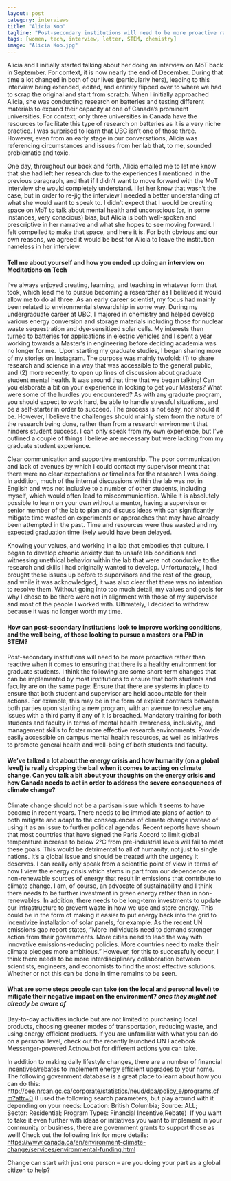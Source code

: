 ```yaml
---
layout: post
category: interviews
title: "Alicia Koo"
tagline: "Post-secondary institutions will need to be more proactive rather than reactive when it comes to ensuring a healthy environment for graduate students."
tags: [women, tech, interview, letter, STEM, chemistry]
image: "Alicia Koo.jpg"
---
```


Alicia and I initially started talking about her doing an interview on MoT back in September. For context, it is now nearly the end of December. During that time a lot changed in both of our lives (particularly hers), leading to this interview being extended, edited, and entirely flipped over to where we had to scrap the original and start from scratch.
When I initially approached Alicia, she was conducting research on batteries and testing different materials to expand their capacity at one of Canada’s prominent universities. For context, only three universities in Canada have the resources to facilitate this type of research on batteries as it is a very niche practice. I was surprised to learn that UBC isn’t one of those three. 
However, even from an early stage in our conversations, Alicia was referencing circumstances and issues from her lab that, to me, sounded problematic and toxic.

One day, throughout our back and forth, Alicia emailed me to let me know that she had left her research due to the experiences I mentioned in the previous paragraph, and that if I didn’t want to move forward with the MoT interview she would completely understand. I let her know that wasn’t the case, but in order to re-jig the interview I needed a better understanding of what she would want to speak to. 
I didn’t expect that I would be creating space on MoT to talk about mental health and unconscious (or, in some instances, very conscious) bias, but Alicia is both well-spoken and prescriptive in her narrative and what she hopes to see moving forward. I felt compelled to make that space, and here it is. For both obvious and our own reasons, we agreed it would be best for Alicia to leave the institution nameless in her interview.

#### Tell me about yourself and how you ended up doing an interview on Meditations on Tech ####

I’ve always enjoyed creating, learning, and teaching in whatever form that took, which lead me to pursue becoming a researcher as I believed it would allow me to do all three. As an early career scientist, my focus had mainly been related to environmental stewardship in some way. During my undergraduate career at UBC, I majored in chemistry and helped develop various energy conversion and storage materials including those for nuclear waste sequestration and dye-sensitized solar cells. My interests then turned to batteries for applications in electric vehicles and I spent a year working towards a Master’s in engineering before deciding academia was no longer for me.  Upon starting my graduate studies, I began sharing more of my stories on Instagram. The purpose was mainly twofold: (1) to share research and science in a way that was accessible to the general public, and (2) more recently, to open up lines of discussion about graduate student mental health. It was around that time that we began talking!
Can you elaborate a bit on your experience in looking to get your Masters? What were some of the hurdles you encountered?
As with any graduate program, you should expect to work hard, be able to handle stressful situations, and be a self-starter in order to succeed. The process is not easy, nor should it be. However, I believe the challenges should mainly stem from the nature of the research being done, rather than from a research environment that hinders student success.
I can only speak from my own experience, but I’ve outlined a couple of things I believe are necessary but were lacking from my graduate student experience.

Clear communication and supportive mentorship.
The poor communication and lack of avenues by which I could contact my supervisor meant that there were no clear expectations or timelines for the research I was doing. In addition, much of the internal discussions within the lab was not in English and was not inclusive to a number of other students, including myself, which would often lead to miscommunication. 
While it is absolutely possible to learn on your own without a mentor, having a supervisor or senior member of the lab to plan and discuss ideas with can significantly mitigate time wasted on experiments or approaches that may have already been attempted in the past. Time and resources were thus wasted and my expected graduation time likely would have been delayed.

Knowing your values, and working in a lab that embodies that culture.
I began to develop chronic anxiety due to unsafe lab conditions and witnessing unethical behavior within the lab that were not conducive to the research and skills I had originally wanted to develop. Unfortunately, I had brought these issues up before to supervisors and the rest of the group, and while it was acknowledged, it was also clear that there was no intention to resolve them.
Without going into too much detail, my values and goals for why I chose to be there were not in alignment with those of my supervisor and most of the people I worked with. Ultimately, I decided to withdraw because it was no longer worth my time.


#### How can post-secondary institutions look to improve working conditions, and the well being, of those looking to pursue a masters or a PhD in STEM? ####

Post-secondary institutions will need to be more proactive rather than reactive when it comes to ensuring that there is a healthy environment for graduate students. I think the following are some short-term changes that can be implemented by most institutions to ensure that both students and faculty are on the same page:
Ensure that there are systems in place to ensure that both student and supervisor are held accountable for their actions. For example, this may be in the form of explicit contracts between both parties upon starting a new program, with an avenue to resolve any issues with a third party if any of it is breached.
Mandatory training for both students and faculty in terms of mental health awareness, inclusivity, and management skills to foster more effective research environments.
Provide easily accessible on campus mental health resources, as well as initiatives to promote general health and well-being of both students and faculty.


#### We’ve talked a lot about the energy crisis and how humanity (on a global level) is really dropping the ball when it comes to acting on climate change. Can you talk a bit about your thoughts on the energy crisis and how Canada needs to act in order to address the severe consequences of climate change? ####

Climate change should not be a partisan issue which it seems to have become in recent years. There needs to be immediate plans of action to both mitigate and adapt to the consequences of climate change instead of using it as an issue to further political agendas. Recent reports have shown that most countries that have signed the Paris Accord to limit global temperature increase to below 2°C from pre-industrial levels will fail to meet these goals. This would be detrimental to all of humanity, not just to single nations. It’s a global issue and should be treated with the urgency it deserves. 
I can really only speak from a scientific point of view in terms of how I view the energy crisis which stems in part from our dependence on non-renewable sources of energy that result in emissions that contribute to climate change. I am, of course, an advocate of sustainability and I think there needs to be further investment in green energy rather than in non-renewables. In addition, there needs to be long-term investments to update our infrastructure to prevent waste in how we use and store energy. This could be in the form of making it easier to put energy back into the grid to incentivize installation of solar panels, for example.
As the recent UN emissions gap report states, “More individuals need to demand stronger action from their governments. More cities need to lead the way with innovative emissions-reducing policies. More countries need to make their climate pledges more ambitious.” However, for this to successfully occur, I think there needs to be more interdisciplinary collaboration between scientists, engineers, and economists to find the most effective solutions. Whether or not this can be done in time remains to be seen.


#### What are some steps people can take (on the local and personal level) to mitigate their negative impact on the environment? *ones they might not already be aware of* ####

Day-to-day activities include but are not limited to purchasing local products, choosing greener modes of transportation, reducing waste, and using energy efficient products. If you are unfamiliar with what you can do on a personal level, check out the recently launched UN Facebook Messenger-powered Actnow.bot for different actions you can take.

In addition to making daily lifestyle changes, there are a number of financial incentives/rebates to implement energy efficient upgrades to your home. The following government database is a great place to learn about how you can do this: http://oee.nrcan.gc.ca/corporate/statistics/neud/dpa/policy_e/programs.cfm?attr=0
(I used the following search parameters, but play around with it depending on your needs:  Location: British Columbia; Source: ALL;  Sector: Residential; Program Types: Financial Incentive,Rebate) 
If you want to take it even further with ideas or initiatives you want to implement in your community or business, there are government grants to support those as well! Check out the following link for more details:
https://www.canada.ca/en/environment-climate-change/services/environmental-funding.html

Change can start with just one person – are you doing your part as a global citizen to help?
